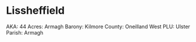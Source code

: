 # Lissheffield

AKA: 44
Acres: Armagh
Barony: Kilmore
County: Oneilland West
PLU: Ulster
Parish: Armagh